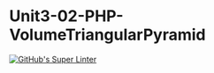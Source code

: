 # Unit3-02-PHP-VolumeTriangularPyramid
[![GitHub's Super Linter](https://github.com/ICS20-Programming-Remy-S/Unit3-02-PHP-VolumeTriangularPyramid/workflows/GitHub's%20Super%20Linter/badge.svg)](https://github.com/ICS20-Programming-Remy-S/Unit3-02-PHP-VolumeTriangularPyramid/actions)